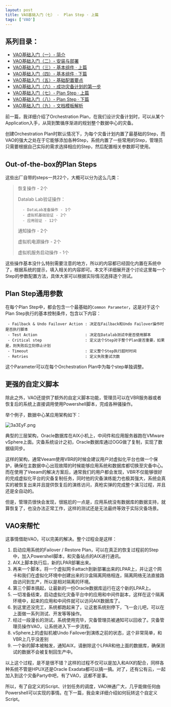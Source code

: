 ```yaml
---
layout: post
title: VAO基础入门（七） -  Plan Step · 上篇
tags: ['VAO']
---
```


## 系列目录：

- [VAO基础入门（一）-  简介](https://blog.backupnext.cloud/_posts/2020-02-17-VAO-Guide-01/)
- [VAO基础入门（二）-  安装与部署](https://blog.backupnext.cloud/_posts/2020-02-18-VAO-Guide-02/)
- [VAO基础入门（三）-  基本组件 · 上篇](https://blog.backupnext.cloud/_posts/2020-02-19-VAO-Guide-03/)
- [VAO基础入门（四）-  基本组件 · 下篇](https://blog.backupnext.cloud/_posts/2020-02-20-VAO-Guide-04/)
- [VAO基础入门（五）-  基础配置要点](https://blog.backupnext.cloud/_posts/2020-02-21-VAO-Guide-05/)
- [VAO基础入门（六）-  成功灾备计划的第一步](https://blog.backupnext.cloud/_posts/2020-02-25-VAO-Guide-06/)
- [VAO基础入门（七）-  Plan Step  · 上篇](https://blog.backupnext.cloud/_posts/2020-02-27-VAO-Guide-07/)
- [VAO基础入门（八）-  Plan Step  · 下篇](https://blog.backupnext.cloud/_posts/2020-02-28-VAO-Guide-08/)
- [VAO基础入门（九）-  文档模板解析](https://blog.backupnext.cloud/_posts/2020-03-02-VAO-Guide-09/)



前一篇，我详细介绍了Orchestration Plan，在我们设计灾备计划时，可以从某个Application入手，从简到繁循序渐进的规划整个数据中心的灾备。

创建Orchestration Plan时默认情况下，为每个灾备计划内置了最基础的Step，而VAO的强大之处在于它能够添加各种Step，系统内置了一些常用的Step，管理员只需要根据自己实际的需求选择相应的Step，然后配置相关参数即可使用。

## Out-of-the-box的Plan Steps

这些出厂自带的steps一共22个，大概可以分为这么几类：

> 恢复操作 - 2个
>
> Datalab Lab验证操作：
>
> 		- DataLab准备操作 - 1个
> 		- 虚拟机基础验证 - 2个
> 		- 应用验证 - 12个
>
> 通知操作 - 2个
>
> 虚拟机电源操作 - 2个
>
> 虚拟机服务启动操作 - 1个

这些操作基本没什么特别需要注意的地方，所以的内容都已经固化内置在系统中了，根据系统的提示，填入相关的内容即可。本文不详细展开逐个讨论这里每一个Step的参数配置方法，具体大家可以根据实际情况选择逐个测试。



## Plan Step通用参数

在每个Plan Step中，都会包含一个最基础的`Common Parameter`，这是对于这个Plan Step执行的基本控制条件，包含以下内容：

```
 - Failback & Undo Failover Action : 决定在Failback和Undo Failover操作时是否执行脚本
 - Test Action                     : 决定在Datalab测试中是否使用脚本
 - Critical step                   : 定义这个Step对于整个Plan是否重要，如果是，则失败后立刻停止计划
 - Timeout                         : 定义整个Step执行超时时间
 - Retries                         : 定义失败重试次数
```

这个Parameter可以在每个Orchestration Plan中为每个step单独调整。



## 更强的自定义脚本

除此之外，VAO还提供了额外的自定义脚本功能，管理员可以在VBR服务器或者恢复后的系统上直接调用使用Powershell脚本，完成各种骚操作。

举个例子，数据中心某应用架构如下：

![3a3EyF.png](https://s2.ax1x.com/2020/02/26/3a3EyF.png)

典型的三层架构，Oracle数据库在AIX小机上，中间件和应用服务器跑在VMware vSphere上面。灾备系统设计之初，Oracle数据库通过OGG做了复制，实现了数据级同步。

这样的架构，通常Veeam使用VBR的时候会建议用户对虚拟化平台也做一个保护，确保在主数据中心出现故障的时候能够应用系统和数据库都切换至灾备中心。而在使用了Veeam的解决方案后，通常我们的用户都会发现，VBR不仅能够很好的完成虚拟化平台的灾备复制任务，同时他的灾备演练能力也极其强大，系统会真实的被恢复出来并且提供恢复后的演练访问，真枪实弹的完成整个演习过程，并且还是全自动的。

但是，管理员很快会发现，很尴尬的一点是，应用系统没有数据库的数据支持，就算恢复了，也没办法正常工作，这样的测试还是无法最终等效于实际灾备场景。

## VAO来帮忙

这事情借助VAO，可以完美的解决。整个过程会是这样：

1. 启动应用系统的Failover / Restore Plan，可以在真正的恢复过程前的Step中，加入Powershell脚本，和灾备站点的AIX进行通讯。
2. AIX上脚本执行后，新的LPAR部署出来。
3. 再来一个脚本，将一个虚拟网卡attach到新部署出来的LPAR上，并让这个网卡和我们在虚拟化环境中创建出来的沙盒隔离网络相连，隔离网络无法直接路由访问到生产，所以是相对隔离的环境。
4. 第三个脚本搞起，让最新的一份Oracle数据库运行在这个新的LPAR上。
5. 一切准备结束，启动虚拟化灾备平台中的应用和中间件副本，这样在这个隔离环境中，起来的应用和中间件就可以访问AIX数据库了。
6. 到这里还没完工，系统都跑起来了，让这套系统别停下，飞一会儿吧，可以在上面做一系列测试、开发等等操作。
7. 经过一段漫长的测试，系统使用完毕，灾备管理员被通知可以回收了。灾备管理员操作VAO，让系统进入下一步流程。
8. vSphere上的虚拟机被Undo Failover到演练之前的状态，这个非常简单，和VBR上几乎没差别
9. 一个新的脚本被触发，通知AIX，请删除这个LPAR和他上面的数据库，确保测试的数据不会被复制回生产中。

以上这个过程，是不是很不错？这样的过程不仅可以是加入和AIX的配合，同样各种系统不管是HPUX还是Oracle Exadata都可以搞一搞。对了，还有公有云，一起加入到这个灾备Party中吧，有了VAO，这都不是事。



所以，有了自定义的Script、计划任务的调度，VAO神通广大，几乎能做任何由Powershell可以实现的事情。在下一篇，我会来详细介绍如何玩转这个自定义Script。


